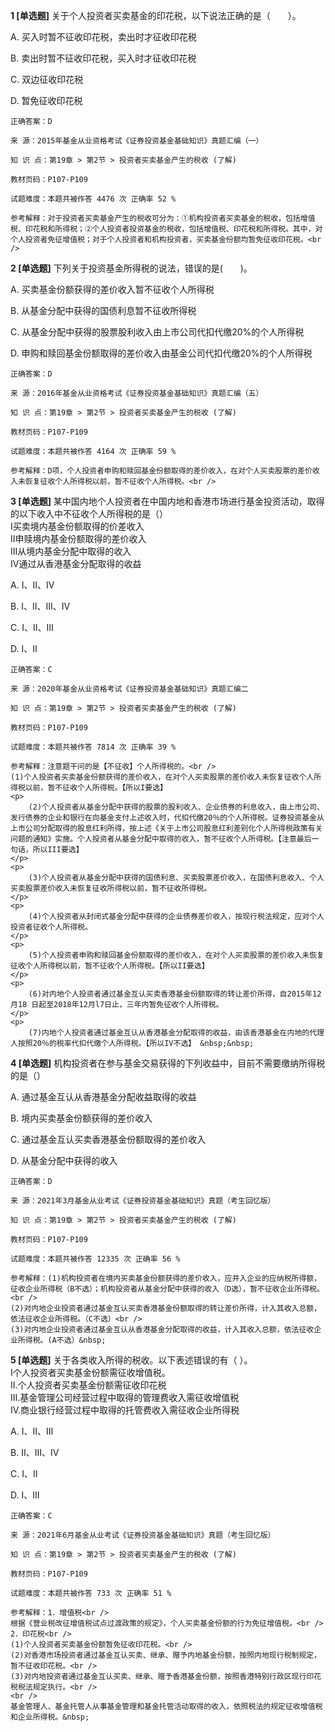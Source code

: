 **1 [单选题]** 关于个人投资者买卖基金的印花税，以下说法正确的是（&emsp;&emsp;）。

A. 买入时暂不征收印花税，卖出时才征收印花税

B. 卖出时暂不征收印花税，买入时才征收印花税

C. 双边征收印花税

D. 暂免征收印花税

```
正确答案：D

来 源：2015年基金从业资格考试《证券投资基金基础知识》真题汇编（一）

知 识 点：第19章 > 第2节 > 投资者买卖基金产生的税收 (了解)

教材页码：P107-P109

试题难度：本题共被作答 4476 次 正确率 52 %

参考解释：对于投资者买卖基金产生的税收可分为：①机构投资者买卖基金的税收，包括增值税、印花税和所得税；②个人投资者投资基金的税收，包括增值税、印花税和所得税。其中，对个人投资者免征增值税；对于个人投资者和机构投资者，买卖基金份额均暂免征收印花税。<br />
```


**2 [单选题]** 下列关于投资基金所得税的说法，错误的是(&emsp;&emsp;)。

A. 买卖基金份额获得的差价收入暂不征收个人所得税

B. 从基金分配中获得的国债利息暂不征收所得税

C. 从基金分配中获得的股票股利收入由上市公司代扣代缴20%的个人所得税

D. 申购和赎回基金份额取得的差价收入由基金公司代扣代缴20%的个人所得税

```
正确答案：D

来 源：2016年基金从业资格考试《证券投资基金基础知识》真题汇编（五）

知 识 点：第19章 > 第2节 > 投资者买卖基金产生的税收 (了解)

教材页码：P107-P109

试题难度：本题共被作答 4164 次 正确率 59 %

参考解释：D项，个人投资者申购和赎回基金份额取得的差价收入，在对个人买卖股票的差价收入未恢复征收个人所得税以前，暂不征收个人所得税。<br />

```


**3 [单选题]** 某中国内地个人投资者在中国内地和香港市场进行基金投资活动，取得的以下收入中不征收个人所得税的是（） <br />
I买卖境内基金份额取得的价差收入 <br />
II申赎境内基金份额取得的差价收入 <br />
III从境内基金分配中取得的收入 <br />
IV通过从香港基金分配取得的收益

A. I、II、IV

B. I、II、III、IV&nbsp;&nbsp;

C. I、II、III

D. I、II

```
正确答案：C

来 源：2020年基金从业资格考试《证券投资基金基础知识》真题汇编二

知 识 点：第19章 > 第2节 > 投资者买卖基金产生的税收 (了解)

教材页码：P107-P109

试题难度：本题共被作答 7814 次 正确率 39 %

参考解释：注意题干问的是【不征收】个人所得税的。<br />
(1)个人投资者买卖基金份额获得的差价收入，在对个人买卖股票的差价收入未恢复征收个人所得税以前，暂不征收个人所得税。【所以I要选】
<p>
	(2)个人投资者从基金分配中获得的股票的股利收入、企业债券的利息收入，由上市公司、发行债券的企业和银行在向基金支付上述收入时，代扣代缴20％的个人所得税。证券投资基金从上市公司分配取得的股息红利所得，按上述《关于上市公司股息红利差别化个人所得税政策有关问题的通知》实施。个人投资者从基金分配中取得的收入，暂不征收个人所得税。【注意最后一句话，所以III要选】
</p>
<p>
	(3)个人投资者从基金分配中获得的国债利息、买卖股票差价收入，在国债利息收入、个人买卖股票差价收入未恢复征收所得税以前，暂不征收所得税。
</p>
<p>
	(4)个人投资者从封闭式基金分配中获得的企业债券差价收入，按现行税法规定，应对个人投资者征收个人所得税。
</p>
<p>
	(5)个人投资者申购和赎回基金份额取得的差价收入，在对个人买卖股票的差价收入未恢复征收个人所得税以前，暂不征收个人所得税。【所以II要选】
</p>
<p>
	(6)对内地个人投资者通过基金互认买卖香港基金份额取得的转让差价所得，自2015年12月18 日起至2018年12月l7日止，三年内暂免征收个人所得税。
</p>
<p>
	(7)内地个人投资者通过基金互认从香港基金分配取得的收益，由该香港基金在内地的代理人按照20％的税率代扣代缴个人所得税。【所以IV不选】 &nbsp;&nbsp;

```


**4 [单选题]** 机构投资者在参与基金交易获得的下列收益中，目前不需要缴纳所得税的是（）

A. 通过基金互认从香港基金分配收益取得的收益

B. 境内买卖基金份额获得的差价收入

C. 通过基金互认买卖香港基金份额取得的差价收入

D. 从基金分配中获得的收入

```
正确答案：D

来 源：2021年3月基金从业考试《证券投资基金基础知识》真题（考生回忆版）

知 识 点：第19章 > 第2节 > 投资者买卖基金产生的税收 (了解)

教材页码：P107-P109

试题难度：本题共被作答 12335 次 正确率 56 %

参考解释：(1)机构投资者在境内买卖基金份额获得的差价收入，应并入企业的应纳税所得额，征收企业所得税（B不选）；机构投资者从基金分配中获得的收入（D选），暂不征收企业所得税。<br />
(2)对内地企业投资者通过基金互认买卖香港基金份额取得的转让差价所得，计入其收入总额，依法征收企业所得税。（C不选）<br />
(3)对内地企业投资者通过基金互认从香港基金分配取得的收益，计入其收入总额，依法征收企业所得税。(A不选）&nbsp;
```


**5 [单选题]** 关于各类收入所得的税收。以下表述错误的有（ ）。<br />
Ⅰ个人投资者买卖基金份额需征收增值税。<br />
Ⅱ.个人投资者买卖基金份额需征收印花税<br />
Ⅲ.基金管理公司经营过程中取得的管理费收入需征收增值税<br />
Ⅳ.商业银行经营过程中取得的托管费收入需征收企业所得税

A. Ⅰ、Ⅱ、Ⅲ

B. Ⅱ、Ⅲ、Ⅳ

C. Ⅰ、Ⅱ

D. Ⅰ、Ⅲ

```
正确答案：C

来 源：2021年6月基金从业考试《证券投资基金基础知识》真题（考生回忆版）

知 识 点：第19章 > 第2节 > 投资者买卖基金产生的税收 (了解)

教材页码：P107-P109

试题难度：本题共被作答 733 次 正确率 51 %

参考解释：1．增值税<br />
根据《营业税改征增值税试点过渡政策的规定》，个人买卖基金份额的行为免征增值税。<br />
2．印花税<br />
(1)个人投资者买卖基金份额暂免征收印花税。<br />
(2)对香港市场投资者通过基金互认买卖、继承、赠予内地基金份额，按照内地现行税制规定，暂不征收印花税。<br />
(3)对内地投资者通过基金互认买卖、继承、赠予香港基金份额，按照香港特别行政区现行印花税税法规定执行。<br />
<br />
基金管理人、基金托管人从事基金管理和基金托管活动取得的收入，依照税法的规定征收增值税和企业所得税。&nbsp;
```

